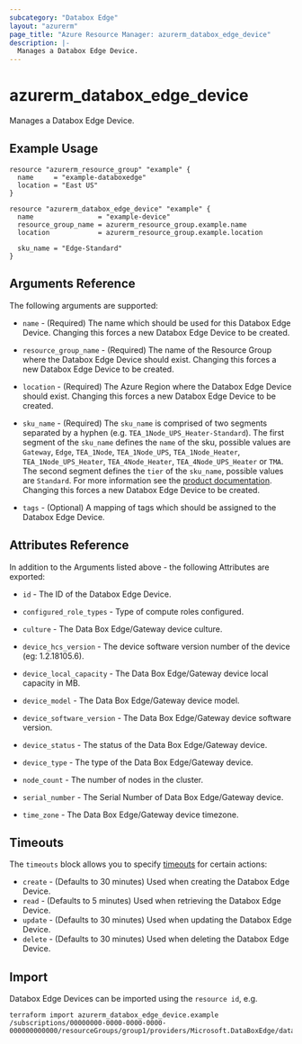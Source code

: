```yaml
---
subcategory: "Databox Edge"
layout: "azurerm"
page_title: "Azure Resource Manager: azurerm_databox_edge_device"
description: |-
  Manages a Databox Edge Device.
---
```


# azurerm_databox_edge_device

Manages a Databox Edge Device.

## Example Usage

```hcl
resource "azurerm_resource_group" "example" {
  name     = "example-databoxedge"
  location = "East US"
}

resource "azurerm_databox_edge_device" "example" {
  name                = "example-device"
  resource_group_name = azurerm_resource_group.example.name
  location            = azurerm_resource_group.example.location

  sku_name = "Edge-Standard"
}
```

## Arguments Reference

The following arguments are supported:

* `name` - (Required) The name which should be used for this Databox Edge Device. Changing this forces a new Databox Edge Device to be created.

* `resource_group_name` - (Required) The name of the Resource Group where the Databox Edge Device should exist. Changing this forces a new Databox Edge Device to be created.

* `location` - (Required) The Azure Region where the Databox Edge Device should exist. Changing this forces a new Databox Edge Device to be created.

* `sku_name` - (Required)  The `sku_name` is comprised of two segments separated by a hyphen (e.g. `TEA_1Node_UPS_Heater-Standard`). The first segment of the `sku_name` defines the `name` of the sku, possible values are `Gateway`, `Edge`, `TEA_1Node`, `TEA_1Node_UPS`, `TEA_1Node_Heater`, `TEA_1Node_UPS_Heater`, `TEA_4Node_Heater`, `TEA_4Node_UPS_Heater` or `TMA`. The second segment defines the `tier` of the `sku_name`, possible values are `Standard`. For more information see the [product documentation]("https://docs.microsoft.com/en-us/dotnet/api/microsoft.azure.management.databoxedge.models.sku?view=azure-dotnet"). Changing this forces a new Databox Edge Device to be created.

* `tags` - (Optional) A mapping of tags which should be assigned to the Databox Edge Device.

## Attributes Reference

In addition to the Arguments listed above - the following Attributes are exported: 

* `id` - The ID of the Databox Edge Device.

* `configured_role_types` - Type of compute roles configured.

* `culture` - The Data Box Edge/Gateway device culture.

* `device_hcs_version` - The device software version number of the device (eg: 1.2.18105.6).

* `device_local_capacity` - The Data Box Edge/Gateway device local capacity in MB.

* `device_model` - The Data Box Edge/Gateway device model.

* `device_software_version` - The Data Box Edge/Gateway device software version.

* `device_status` - The status of the Data Box Edge/Gateway device.

* `device_type` - The type of the Data Box Edge/Gateway device.

* `node_count` - The number of nodes in the cluster.

* `serial_number` - The Serial Number of Data Box Edge/Gateway device.

* `time_zone` - The Data Box Edge/Gateway device timezone.

## Timeouts

The `timeouts` block allows you to specify [timeouts](https://www.terraform.io/docs/configuration/resources.html#timeouts) for certain actions:

* `create` - (Defaults to 30 minutes) Used when creating the Databox Edge Device.
* `read` - (Defaults to 5 minutes) Used when retrieving the Databox Edge Device.
* `update` - (Defaults to 30 minutes) Used when updating the Databox Edge Device.
* `delete` - (Defaults to 30 minutes) Used when deleting the Databox Edge Device.

## Import

Databox Edge Devices can be imported using the `resource id`, e.g.

```shell
terraform import azurerm_databox_edge_device.example /subscriptions/00000000-0000-0000-0000-000000000000/resourceGroups/group1/providers/Microsoft.DataBoxEdge/dataBoxEdgeDevices/device1
```